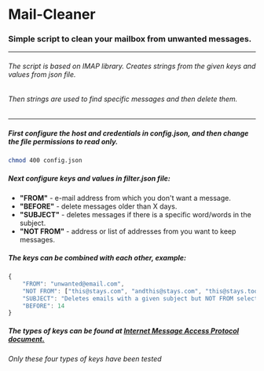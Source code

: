 # Mail-Cleaner
### Simple script to clean your mailbox from unwanted messages.

--- 
###### The script is based on IMAP library. Creates strings from the given keys and values from json file.
###### Then strings are used to find specific messages and then delete them.
---

##### First configure the host and credentials in *config.json*, and then change the file permissions to read only.

```bash
chmod 400 config.json
```

##### Next configure keys and values in *filter.json* file:

* **"FROM"** - e-mail address from which you don't want a message.
* **"BEFORE"** - delete messages older than X days.
* **"SUBJECT"** - deletes messages if there is a specific word/words in the subject.
* **"NOT FROM"** - address or list of addresses from you want to keep messages.


##### The keys can be combined with each other, example:
```javascript
{
    "FROM": "unwanted@email.com",
    "NOT FROM": ["this@stays.com", "andthis@stays.com", "this@stays.too.pl"],
    "SUBJECT": "Deletes emails with a given subject but NOT FROM selected contacts.",
    "BEFORE": 14
}
```

##### The types of keys can be found at [Internet Message Access Protocol document.](https://tools.ietf.org/html/rfc2060#section-6.4.4)
###### Only these four types of keys have been tested
